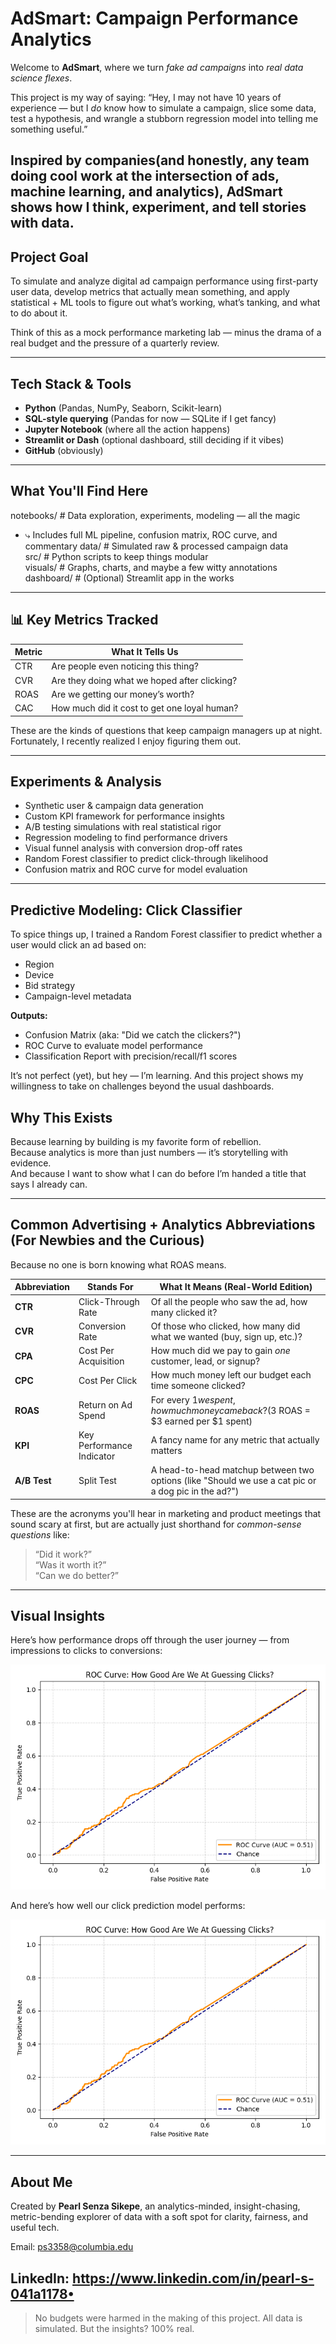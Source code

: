 # AdSmart: Campaign Performance Analytics 

Welcome to **AdSmart**, where we turn *fake ad campaigns* into *real data science flexes*.

This project is my way of saying: “Hey, I may not have 10 years of experience — but I *do* know how to simulate a campaign, slice some data, test a hypothesis, and wrangle a stubborn regression model into telling me something useful.”

Inspired by companies(and honestly, any team doing cool work at the intersection of **ads, machine learning, and analytics**), AdSmart shows how I think, experiment, and tell stories with data.
---

## Project Goal

To simulate and analyze digital ad campaign performance using first-party user data, develop metrics that actually mean something, and apply statistical + ML tools to figure out what’s working, what’s tanking, and what to do about it.

Think of this as a mock performance marketing lab — minus the drama of a real budget and the pressure of a quarterly review.

--- 

## Tech Stack & Tools

- **Python** (Pandas, NumPy, Seaborn, Scikit-learn)
- **SQL-style querying** (Pandas for now — SQLite if I get fancy)
- **Jupyter Notebook** (where all the action happens)
- **Streamlit or Dash** (optional dashboard, still deciding if it vibes)
- **GitHub** (obviously)

---

## What You'll Find Here

notebooks/         # Data exploration, experiments, modeling — all the magic
 + ⤷ Includes full ML pipeline, confusion matrix, ROC curve, and commentary
data/              # Simulated raw & processed campaign data  
src/               # Python scripts to keep things modular  
visuals/           # Graphs, charts, and maybe a few witty annotations  
dashboard/         # (Optional) Streamlit app in the works

---

## 📊 Key Metrics Tracked

| Metric | What It Tells Us |
|--------|------------------|
| CTR    | Are people even noticing this thing? |
| CVR    | Are they doing what we hoped after clicking? |
| ROAS   | Are we getting our money’s worth? |
| CAC    | How much did it cost to get one loyal human? |

These are the kinds of questions that keep campaign managers up at night. Fortunately, I recently realized I enjoy figuring them out.

---

## Experiments & Analysis

- Synthetic user & campaign data generation
- Custom KPI framework for performance insights
- A/B testing simulations with real statistical rigor
- Regression modeling to find performance drivers
- Visual funnel analysis with conversion drop-off rates  
- Random Forest classifier to predict click-through likelihood  
- Confusion matrix and ROC curve for model evaluation  
---
## Predictive Modeling: Click Classifier
To spice things up, I trained a Random Forest classifier to predict whether a user would click an ad based on:

- Region  
- Device  
- Bid strategy  
- Campaign-level metadata  

**Outputs:**
- Confusion Matrix (aka: "Did we catch the clickers?")
- ROC Curve to evaluate model performance
- Classification Report with precision/recall/f1 scores

It’s not perfect (yet), but hey — I’m learning. And this project shows my willingness to take on challenges beyond the usual dashboards.

## Why This Exists

Because learning by building is my favorite form of rebellion.  
Because analytics is more than just numbers — it’s storytelling with evidence.  
And because I want to show what I can do before I’m handed a title that says I already can.

---
## Common Advertising + Analytics Abbreviations (For Newbies and the Curious)
Because no one is born knowing what ROAS means.

| Abbreviation | Stands For                    | What It Means (Real-World Edition) |
|-------------|--------------------------------|------------------------------------|
| **CTR**     | Click-Through Rate             | Of all the people who saw the ad, how many clicked it? |
| **CVR**     | Conversion Rate                | Of those who clicked, how many did what we wanted (buy, sign up, etc.)? |
| **CPA**     | Cost Per Acquisition           | How much did we pay to gain *one* customer, lead, or signup? |
| **CPC**     | Cost Per Click                 | How much money left our budget each time someone clicked? |
| **ROAS**    | Return on Ad Spend             | For every $1 we spent, how much money came back? ($3 ROAS = $3 earned per $1 spent) |
| **KPI**     | Key Performance Indicator      | A fancy name for any metric that actually matters |
| **A/B Test**| Split Test                     | A head-to-head matchup between two options (like "Should we use a cat pic or a dog pic in the ad?") |

These are the acronyms you'll hear in marketing and product meetings that sound scary at first, but are actually just shorthand for *common-sense questions* like:
> “Did it work?”  
> “Was it worth it?”  
> “Can we do better?”
---

## Visual Insights

Here’s how performance drops off through the user journey — from impressions to clicks to conversions:

![Confusion Matrix](visuals/funnel_chart.png)

And here’s how well our click prediction model performs:

![ROC Curve](visuals/roc_curve.png)

---

## About Me

Created by **Pearl Senza Sikepe**, an analytics-minded, insight-chasing, metric-bending explorer of data with a soft spot for clarity, fairness, and useful tech.

Email: ps3358@columbia.edu

LinkedIn: https://www.linkedin.com/in/pearl-s-041a1178• 
---

> No budgets were harmed in the making of this project. All data is simulated. But the insights? 100% real.
